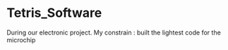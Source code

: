 # Tetris_Software
During our electronic project. My constrain : built the lightest code for the microchip
